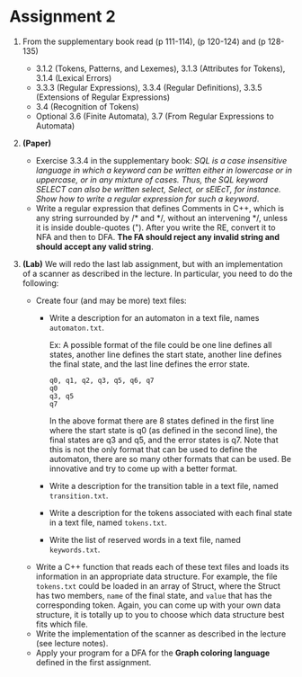 # Assignment 2

1. From the supplementary book read (p 111-114), (p 120-124) and (p 128-135)
    - 3.1.2 (Tokens, Patterns, and Lexemes), 3.1.3 (Attributes for Tokens), 3.1.4 (Lexical Errors) 
    - 3.3.3 (Regular Expressions), 3.3.4 (Regular Definitions), 3.3.5 (Extensions of Regular Expressions) 
    - 3.4 (Recognition of Tokens) 
    - Optional 3.6 (Finite Automata), 3.7 (From Regular Expressions to Automata)

2. **(Paper)** 
    - Exercise 3.3.4 in the supplementary book: *SQL is a case insensitive language in which a keyword can be written either in lowercase or in uppercase, or in any mixture of cases. Thus, the SQL keyword SELECT can also be written select, Select, or sElEcT, for instance. Show how to write a regular expression for such a keyword*.
    - Write a regular expression that defines Comments in C++, which is any string surrounded by /* and */, without an intervening */, unless it is inside double-quotes ("). After you write the RE, convert it to NFA and then to DFA. **The FA should reject any invalid string and should accept any valid string**.

3. **(Lab)** We will redo the last lab assignment, but with an implementation of a scanner as described in the lecture. In particular, you need to do the following: 
    - Create four (and may be more) text files: 
        - Write a description for an automaton in a text file, names `automaton.txt`. 
        
            Ex: A possible format of the file could be one line defines all states, another line defines the start state, another line defines the final state, and the last line defines the error state. 
            ```
            q0, q1, q2, q3, q5, q6, q7
            q0
            q3, q5
            q7
            ```

            In the above format there are 8 states defined in the first line where the start state is q0 (as defined in the second line), the final states are q3 and q5, and the error states is q7. Note that this is not the only format that can be used to define the automaton, there are so many other formats that can be used. Be innovative and try to come up with a better format.
            
        - Write a description for the transition table in a text file, named `transition.txt`.
        - Write a description for the tokens associated with each final state in a text file, named `tokens.txt`.
        - Write the list of reserved words in a text file, named `keywords.txt`.
    - Write a C++ function that reads each of these text files and loads its information in an appropriate data structure. For example, the file `tokens.txt` could be loaded in an array of Struct, where the Struct has two members, `name` of the final state, and `value` that has the corresponding token. Again, you can come up with your own data structure, it is totally up to you to choose which data structure best fits which file. 
    - Write the implementation of the scanner as described in the lecture (see lecture notes).
    - Apply your program for a DFA for the **Graph coloring language** defined in the first assignment. 
